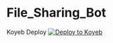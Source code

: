 # File_Sharing_Bot

Koyeb Deploy 
[![Deploy to Koyeb](https://www.koyeb.com/static/images/deploy/button.svg)](https://app.koyeb.com/deploy?type=git&env%5BAPI_ID%5D=23574009&env%5BAPI_HASH%5D=17e1e468e29fe266622955410bcc48f2&env%5BBOT_TOKEN%5D=8115044155%3AAAFTMu3ksGttNXdHjunSVet32QbajU-9gFI&env%5BDATABASE_URL%5D=mongodb%2Bsrv%3A%2F%2Ftksfamilytg%3AhQx57pZYGBRobU1a%40cluster0.qpefhjm.mongodb.net%2F%3FretryWrites%3Dtrue%26w%3Dmajority%26appName%3DCluster0&env%5BDATABASE_CHANNEL_ID%5D=-1003042889055&env%5BADMIN_ID%5D=7726252322&ports=8080%3Bhttp%3B%2F&hc_protocol%5B8080%5D=tcp&hc_grace_period%5B8080%5D=5&hc_interval%5B8080%5D=30&hc_restart_limit%5B8080%5D=3&hc_timeout%5B8080%5D=5&hc_path%5B8080%5D=%2F&hc_method%5B8080%5D=get)
